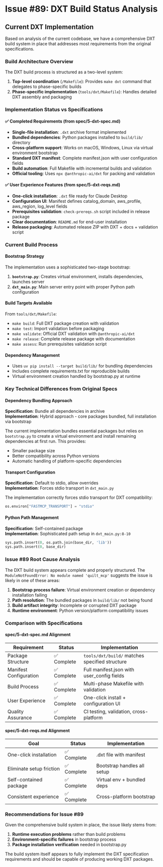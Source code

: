 # Issue #89: DXT Build Status Analysis

## Current DXT Implementation

Based on analysis of the current codebase, we have a comprehensive DXT build system in place that addresses most requirements from the original specifications.

### Build Architecture Overview

The DXT build process is structured as a two-level system:

1. **Top-level coordination** (`/Makefile`): Provides `make dxt` command that delegates to phase-specific builds
2. **Phase-specific implementation** (`tools/dxt/Makefile`): Handles detailed DXT assembly and packaging

### Implementation Status vs Specifications

#### ✅ **Completed Requirements** (from spec/5-dxt-spec.md)

- **Single-file installation**: `.dxt` archive format implemented
- **Bundled dependencies**: Python packages installed to `build/lib/` directory  
- **Cross-platform support**: Works on macOS, Windows, Linux via virtual environment bootstrap
- **Standard DXT manifest**: Complete manifest.json with user configuration fields
- **Build automation**: Full Makefile with incremental builds and validation
- **Official tooling**: Uses `npx @anthropic-ai/dxt` for packing and validation

#### ✅ **User Experience Features** (from spec/5-dxt-reqs.md)

- **One-click installation**: `.dxt` file ready for Claude Desktop
- **Configuration UI**: Manifest defines catalog_domain, aws_profile, aws_region, log_level fields
- **Prerequisites validation**: `check-prereqs.sh` script included in release package
- **Clear documentation**: `README.md` for end-user installation
- **Release packaging**: Automated release ZIP with DXT + docs + validation script

### Current Build Process

#### Bootstrap Strategy

The implementation uses a sophisticated two-stage bootstrap:

1. **`bootstrap.py`**: Creates virtual environment, installs dependencies, launches server
2. **`dxt_main.py`**: Main server entry point with proper Python path configuration

#### Build Targets Available

From `tools/dxt/Makefile`:

- `make build`: Full DXT package creation with validation
- `make test`: Import validation before packaging  
- `make validate`: Official DXT validation with `@anthropic-ai/dxt`
- `make release`: Complete release package with documentation
- `make assess`: Run prerequisites validation script

#### Dependency Management

- Uses `uv pip install --target build/lib/` for bundling dependencies
- Includes complete requirements.txt for reproducible builds
- Virtual environment creation handled by bootstrap.py at runtime

### Key Technical Differences from Original Specs

#### **Dependency Bundling Approach**

**Specification**: Bundle all dependencies in archive  
**Implementation**: Hybrid approach - core packages bundled, full installation via bootstrap

The current implementation bundles essential packages but relies on `bootstrap.py` to create a virtual environment and install remaining dependencies at first run. This provides:

- Smaller package size
- Better compatibility across Python versions
- Automatic handling of platform-specific dependencies

#### **Transport Configuration**

**Specification**: Default to stdio, allow overrides  
**Implementation**: Forces stdio transport in `dxt_main.py`

The implementation correctly forces stdio transport for DXT compatibility:

```python
os.environ["FASTMCP_TRANSPORT"] = "stdio"
```

#### **Python Path Management**

**Specification**: Self-contained package  
**Implementation**: Sophisticated path setup in `dxt_main.py:8-10`

```python
sys.path.insert(0, os.path.join(base_dir, 'lib'))
sys.path.insert(0, base_dir)
```

### Issue #89 Root Cause Analysis

The DXT build system appears complete and properly structured. The `ModuleNotFoundError: No module named 'quilt_mcp'` suggests the issue is likely in one of these areas:

1. **Bootstrap process failure**: Virtual environment creation or dependency installation failing
2. **Path resolution**: The bundled packages in `build/lib/` not being found
3. **Build artifact integrity**: Incomplete or corrupted DXT package
4. **Runtime environment**: Python version/platform compatibility issues

### Comparison with Specifications

#### **spec/5-dxt-spec.md Alignment**

| Requirement | Status | Implementation |
|-------------|--------|----------------|
| Package Structure | ✅ Complete | `tools/dxt/build/` matches specified structure |
| Manifest Configuration | ✅ Complete | Full manifest.json with user_config fields |
| Build Process | ✅ Complete | Multi-phase Makefile with validation |
| User Experience | ✅ Complete | One-click install + configuration UI |
| Quality Assurance | ✅ Complete | CI testing, validation, cross-platform |

#### **spec/5-dxt-reqs.md Alignment**

| Goal | Status | Implementation |
|------|--------|----------------|
| One-click installation | ✅ Complete | .dxt file with manifest |
| Eliminate setup friction | ✅ Complete | Bootstrap handles all setup |
| Self-contained package | ✅ Complete | Virtual env + bundled deps |
| Consistent experience | ✅ Complete | Cross-platform bootstrap |

### Recommendations for Issue #89

Given the comprehensive build system in place, the issue likely stems from:

1. **Runtime execution problems** rather than build problems
2. **Environment-specific failures** in bootstrap process
3. **Package installation verification** needed in bootstrap.py

The build system itself appears to fully implement the DXT specification requirements and should be capable of producing working DXT packages.
